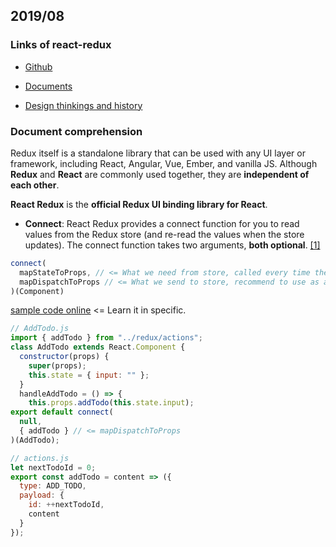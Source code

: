 ## 2019/08

### Links of react-redux

- [Github](https://github.com/reduxjs/react-redux)

- [Documents](https://react-redux.js.org/introduction/quick-start)

- [Design thinkings and history](https://blog.isquaredsoftware.com/2018/11/react-redux-history-implementation/)

### Document comprehension

Redux itself is a standalone library that can be used with any UI layer or framework, including React, Angular, Vue, Ember, and vanilla JS. Although **Redux** and **React** are commonly used together, they are **independent of each other**.

**React Redux** is the **official Redux UI binding library for React**.

- **Connect**: React Redux provides a connect function for you to read values from the Redux store (and re-read the values when the store updates). The connect function takes two arguments, **both optional**. [[1]](https://react-redux.js.org/introduction/basic-tutorial#connecting-the-components)

```javascript
connect(
  mapStateToProps, // <= What we need from store, called every time the store state changes.
  mapDispatchToProps // <= What we send to store, recommend to use as a creator.
)(Component)
```
[sample code online](https://codesandbox.io/s/9on71rvnyo) <= Learn it in specific.

```javascript
// AddTodo.js
import { addTodo } from "../redux/actions";
class AddTodo extends React.Component {
  constructor(props) {
    super(props);
    this.state = { input: "" };
  }
  handleAddTodo = () => {
    this.props.addTodo(this.state.input);
export default connect(
  null,
  { addTodo } // <= mapDispatchToProps
)(AddTodo);

// actions.js
let nextTodoId = 0;
export const addTodo = content => ({
  type: ADD_TODO,
  payload: {
    id: ++nextTodoId,
    content
  }
});
```










